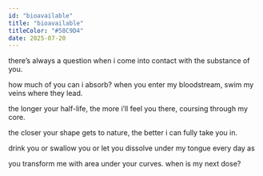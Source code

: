```yaml
---
id: "bioavailable"
title: "bioavailable"
titleColor: "#58C9D4"
date: 2025-07-20
---
```


there’s always a question
when i come into contact
with the substance of you.

how much of you can i absorb?
when you enter my bloodstream,
swim my veins where they lead.

the longer your half-life,
the more i’ll feel you there,
coursing through my core.

the closer your shape
gets to nature, the better
i can fully take you in.

drink you or swallow you
or let you dissolve under
my tongue every day as

you transform me with
area under your curves.
when is my next dose?